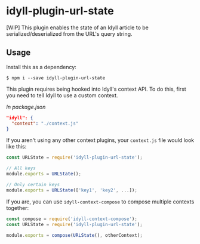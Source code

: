 # idyll-plugin-url-state
[WIP] This plugin enables the state of an Idyll article to be serialized/deserialized from the URL's query string.


## Usage

Install this as a dependency:

```
$ npm i --save idyll-plugin-url-state
```

This plugin requires being hooked into Idyll's context API. To do this, first you need to tell Idyll to use a custom context.

*In package.json*

```json
"idyll": {
  "context": "./context.js"
}
```

If you aren't using any other context plugins, your `context.js` file would look like this:

```js
const URLState = require('idyll-plugin-url-state');

// All keys
module.exports = URLState();

// Only certain keys
module.exports = URLState(['key1', 'key2', ...]);
```

If you are, you can use `idyll-context-compose` to compose multiple contexts together:



```js
const compose = require('idyll-context-compose');
const URLState = require('idyll-plugin-url-state');

module.exports = compose(URLState(), otherContext);
```


